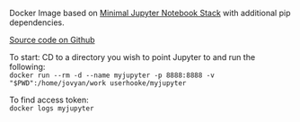 Docker Image based on [Minimal Jupyter Notebook Stack](https://github.com/jupyter/docker-stacks/tree/master/minimal-notebook) with additional pip dependencies.  

[Source code on Github](https://github.com/userhooke/myjupyter-docker)  

To start: CD to a directory you wish to point Jupyter to and run the following:  
`docker run --rm -d --name myjupyter -p 8888:8888 -v "$PWD":/home/jovyan/work userhooke/myjupyter`

To find access token:  
`docker logs myjupyter`